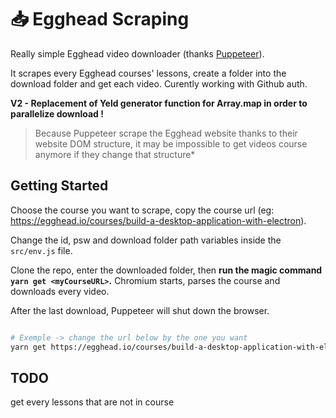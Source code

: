 # 📥 Egghead Scraping

Really simple Egghead video downloader (thanks [Puppeteer](https://pptr.dev/)).

It scrapes every Egghead courses' lessons, create a folder into the download folder and get each video.
Curently working with Github auth.

**V2 - Replacement of Yeld generator function for Array.map in order to parallelize download !**

> Because Puppeteer scrape the Egghead website thanks to their website DOM structure, it may be impossible to get videos course anymore if they change that structure*

## Getting Started

Choose the course you want to scrape, copy the course url (eg: https://egghead.io/courses/build-a-desktop-application-with-electron).

Change the id, psw and download folder path variables inside the `src/env.js` file.

Clone the repo, enter the downloaded folder, then **run the magic command `yarn get <myCourseURL>`.** Chromium starts, parses the course and downloads every video.

After the last download, Puppeteer will shut down the browser.

```bash

# Exemple -> change the url below by the one you want
yarn get https://egghead.io/courses/build-a-desktop-application-with-electron

```

## TODO

get every lessons that are not in course

